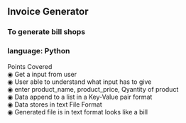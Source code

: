 <h2>Invoice Generator</h2>
<h3>To generate bill shops<h3>
<h3>language: Python</h3>

Points Covered<br>
◉ Get a input from user<br>
◉ User able to understand what input has to give<br>
◉ enter product_name, product_price, Qyantity of product<br>
◉ Data append to a list in a Key-Value pair format<br>
◉ Data stores in text File Format <br>
◉ Generated file is in text format looks like a bill<br>
